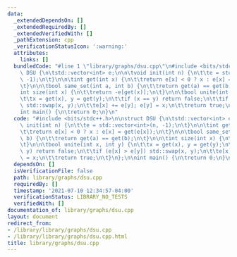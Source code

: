 ```yaml
---
data:
  _extendedDependsOn: []
  _extendedRequiredBy: []
  _extendedVerifiedWith: []
  _pathExtension: cpp
  _verificationStatusIcon: ':warning:'
  attributes:
    links: []
  bundledCode: "#line 1 \"library/graphs/dsu.cpp\"\n#include <bits/stdc++.h>\n\nstruct\
    \ DSU {\n\tstd::vector<int> e;\n\n\tvoid init(int n) {\n\t\te = std::vector<int>(n,\
    \ -1);\n\t}\n\n\tint get(int x) {\n\t\treturn e[x] < 0 ? x : e[x] = get(e[x]);\n\
    \t}\n\n\tbool same_set(int a, int b) {\n\t\treturn get(a) == get(b);\n\t}\n\n\t\
    int size(int x) {\n\t\treturn -e[get(x)];\n\t}\n\n\tbool unite(int x, int y) {\n\
    \t\tx = get(x), y = get(y);\n\t\tif (x == y) return false;\n\t\tif (e[x] > e[y])\
    \ std::swap(x, y);\n\t\te[x] += e[y]; e[y] = x;\n\t\treturn true;\n\t}\n};\n\n\
    int main() {\n\treturn 0;\n}\n"
  code: "#include <bits/stdc++.h>\n\nstruct DSU {\n\tstd::vector<int> e;\n\n\tvoid\
    \ init(int n) {\n\t\te = std::vector<int>(n, -1);\n\t}\n\n\tint get(int x) {\n\
    \t\treturn e[x] < 0 ? x : e[x] = get(e[x]);\n\t}\n\n\tbool same_set(int a, int\
    \ b) {\n\t\treturn get(a) == get(b);\n\t}\n\n\tint size(int x) {\n\t\treturn -e[get(x)];\n\
    \t}\n\n\tbool unite(int x, int y) {\n\t\tx = get(x), y = get(y);\n\t\tif (x ==\
    \ y) return false;\n\t\tif (e[x] > e[y]) std::swap(x, y);\n\t\te[x] += e[y]; e[y]\
    \ = x;\n\t\treturn true;\n\t}\n};\n\nint main() {\n\treturn 0;\n}\n"
  dependsOn: []
  isVerificationFile: false
  path: library/graphs/dsu.cpp
  requiredBy: []
  timestamp: '2021-07-10 12:34:57-04:00'
  verificationStatus: LIBRARY_NO_TESTS
  verifiedWith: []
documentation_of: library/graphs/dsu.cpp
layout: document
redirect_from:
- /library/library/graphs/dsu.cpp
- /library/library/graphs/dsu.cpp.html
title: library/graphs/dsu.cpp
---
```

